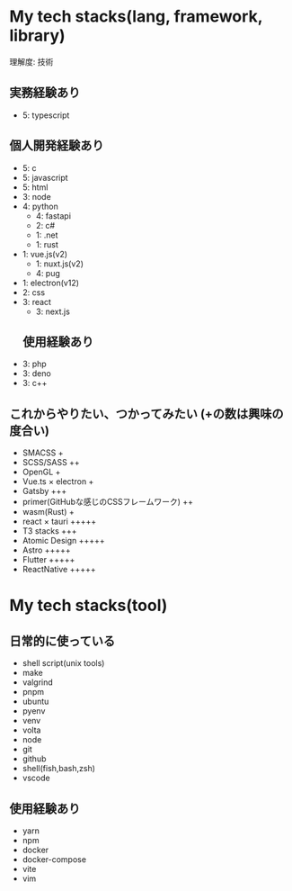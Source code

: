 # My tech stacks(lang, framework, library)
理解度: 技術 
## 実務経験あり
- 5: typescript 
## 個人開発経験あり
- 5: c
- 5: javascript
- 5: html
- 3: node
- 4: python
  - 4: fastapi
  - 2: c#
  - 1: .net
  - 1: rust
- 1: vue.js(v2)
  - 1: nuxt.js(v2)
  - 4: pug
- 1: electron(v12)
- 2: css
- 3: react
  - 3: next.js
  ## 使用経験あり
- 3: php
- 3: deno
- 3: c++
## これからやりたい、つかってみたい (+の数は興味の度合い)
- SMACSS +
- SCSS/SASS ++
- OpenGL +
- Vue.ts × electron +
- Gatsby +++
- primer(GitHubな感じのCSSフレームワーク) ++
- wasm(Rust) +
- react × tauri +++++
- T3 stacks +++
- Atomic Design +++++
- Astro +++++
- Flutter +++++
- ReactNative +++++

# My tech stacks(tool)
## 日常的に使っている
- shell script(unix tools)
- make
- valgrind
- pnpm
- ubuntu
- pyenv
- venv
- volta
- node
- git
- github
- shell(fish,bash,zsh)
- vscode
## 使用経験あり
- yarn
- npm
- docker
- docker-compose
- vite
- vim
